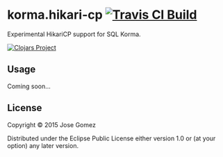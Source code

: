 # korma.hikari-cp [![Travis CI Build](https://travis-ci.org/k13labs/korma.hikari-cp.svg?branch=master)](https://travis-ci.org/k13labs/korma.hikari-cp)

Experimental HikariCP support for SQL Korma.

[![Clojars Project](http://clojars.org/korma.hikari-cp/latest-version.svg)](http://clojars.org/korma.hikari-cp)

## Usage

Coming soon...

## License

Copyright © 2015 Jose Gomez

Distributed under the Eclipse Public License either version 1.0 or (at
your option) any later version.
